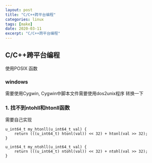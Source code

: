 ```yaml
---
layout: post
title: "C/C++跨平台编程"
categories: linux
tags: [make]
date: 2020-03-11
excerpt: "C/C++跨平台编程"
---
```


## C/C++跨平台编程
使用POSIX 函数


### windows
需要使用Cygwin, Cygwin中脚本文件需要使用dos2unix程序 转换一下

### 1. 找不到ntohll和htonll函数

需要自己实现

    u_int64_t my_htonll(u_int64_t val) {
        return (((u_int64_t) htonl(val)) << 32) + htonl(val >> 32);
    }

    u_int64_t my_ntohll(u_int64_t val) {
        return (((u_int64_t) ntohl(val)) << 32) + ntohl(val >> 32);
    }